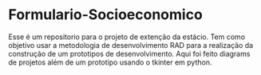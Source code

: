 # Formulario-Socioeconomico
Esse é um repositorio para o projeto de extenção da estácio. Tem como objetivo usar a metodologia de desenvolvimento RAD para a realização da construção de um prototipos de desenvolvimento. Aqui foi feito diagrams de projetos além de um prototipo usando o tkinter em python.
